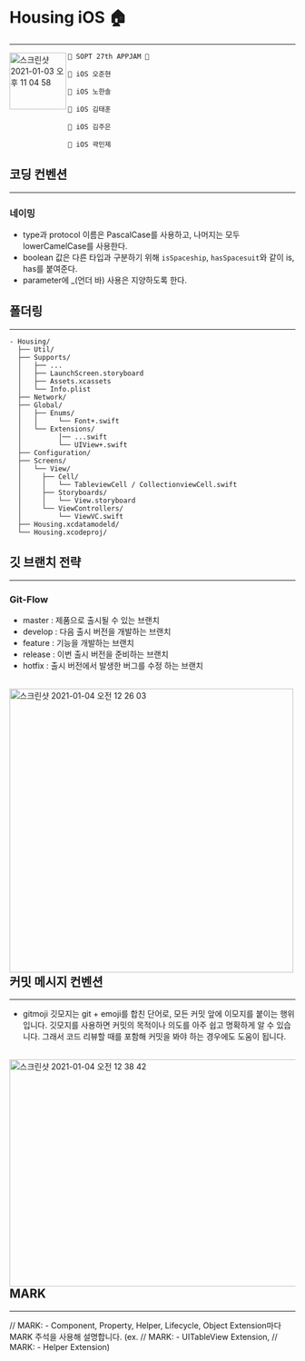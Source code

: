 # Housing iOS 🏠
---
<img alt="스크린샷 2021-01-03 오후 11 04 58" src="https://user-images.githubusercontent.com/72001692/103480681-f1edb080-4e18-11eb-8b65-3cc8350b0165.png" width="100-" align="left">

```
🍎 SOPT 27th APPJAM 🍎

👷 iOS 오준현

👷 iOS 노한솔

👷 iOS 김태훈

👷 iOS 김주은

👷 iOS 곽민제
```

## 코딩 컨벤션
---
### 네이밍
* type과 protocol 이름은 PascalCase를 사용하고, 나머지는 모두 lowerCamelCase를 사용한다.
* boolean 값은 다른 타입과 구분하기 위해 `isSpaceship`, `hasSpacesuit`와 같이  is, has를 붙여준다. 
* parameter에 _(언더 바) 사용은 지양하도록 한다.

## 폴더링
---

```
- Housing/
  ├── Util/
  ├── Supports/
  │   ├── ...
  │   ├── LaunchScreen.storyboard
  │   ├── Assets.xcassets
  │   └── Info.plist
  ├── Network/
  ├── Global/
  │   ├── Enums/
  │   │     └── Font+.swift
  │   └── Extensions/
  │         │── ...swift
  │         └── UIView+.swift
  ├── Configuration/
  ├── Screens/
  │   └── View/
  │    	├── Cell/
  │     │   └── TableviewCell / CollectionviewCell.swift
  │     ├── Storyboards/
  │     │   └── View.storyboard
  │     └── ViewControllers/
  │         └── ViewVC.swift
  ├── Housing.xcdatamodeld/
  └── Housing.xcodeproj/
```

## 깃 브랜치 전략
---

### Git-Flow
- master : 제품으로 출시될 수 있는 브랜치
- develop : 다음 출시 버전을 개발하는 브랜치
- feature : 기능을 개발하는 브랜치
- release : 이번 출시 버전을 준비하는 브랜치
- hotfix : 출시 버전에서 발생한 버그를 수정 하는 브랜치
<br>
<img width="500" height="500" align="left" alt="스크린샷 2021-01-04 오전 12 26 03" src="https://user-images.githubusercontent.com/72001692/103482480-798cec80-4e24-11eb-8b0c-ecfd9c88e356.png">
<br/>

## 커밋 메시지 컨벤션
---
* gitmoji
깃모지는 git + emoji를 합친 단어로, 모든 커밋 앞에 이모지를 붙이는 행위입니다. 깃모지를 사용하면 커밋의 목적이나 의도를 아주 쉽고 명확하게 알 수 있습니다. 그래서 코드 리뷰할 때를 포함해 커밋을 봐야 하는 경우에도 도움이 됩니다.
<br>
<img width="800" height="400" align="left" alt="스크린샷 2021-01-04 오전 12 38 42" src="https://user-images.githubusercontent.com/72001692/103482625-34b58580-4e25-11eb-98eb-6020b525225f.png">
<br/>

## MARK
---
// MARK: - 
Component, Property, Helper, Lifecycle, Object Extension마다 MARK 주석을 사용해 설명합니다. (ex. // MARK: - UITableView Extension,  // MARK: - Helper Extension)

